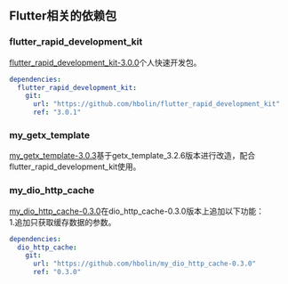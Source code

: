 ## Flutter相关的依赖包

### flutter_rapid_development_kit

[flutter_rapid_development_kit-3.0.0](https://github.com/hbolin/flutter_rapid_development_kit/releases/tag/3.0.0)个人快速开发包。

```yaml
dependencies:
  flutter_rapid_development_kit:
    git:
      url: "https://github.com/hbolin/flutter_rapid_development_kit"
      ref: "3.0.1"
```

### my_getx_template

[my_getx_template-3.0.3](https://github.com/hbolin/my_getx_template/releases/tag/3.0.3)基于getx_template_3.2.6版本进行改造，配合flutter_rapid_development_kit使用。

### my_dio_http_cache

[my_dio_http_cache-0.3.0](https://github.com/hbolin/my_dio_http_cache-0.3.0/releases/tag/0.3.0)在dio_http_cache-0.3.0版本上追加以下功能：  
1.追加只获取缓存数据的参数。

```yaml
dependencies:
  dio_http_cache:
    git:
      url: "https://github.com/hbolin/my_dio_http_cache-0.3.0"
      ref: "0.3.0"
```